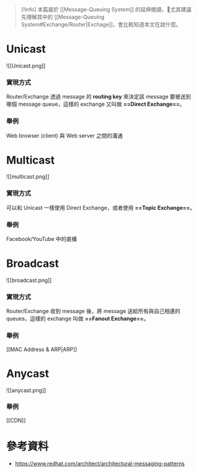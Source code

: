 >[!Info]
>本篇屬於 [[Message-Queuing System]] 的延伸閱讀，尤其建議先理解其中的 [[Message-Queuing System#Exchange/Router|Exchage]]，會比較知道本文在說什麼。

# Unicast

![[Unicast.png]]

### 實現方式

Router/Exchange 透過 message 的 **routing key** 來決定該 message 要被送到哪個 message queue，這樣的 exchange 又叫做 **==Direct Exchange==**。

### 舉例

Web browser (client) 與 Web server 之間的溝通

# Multicast

![[multicast.png]]

### 實現方式

可以和 Unicast 一樣使用 Direct Exchange，或者使用 **==Topic Exchange==**。

### 舉例

Facebook/YouTube 中的直播

# Broadcast

![[broadcast.png]]

### 實現方式

Router/Exchange 收到 message 後，將 message 送給所有與自己相連的 queues，這樣的 exchange 叫做 **==Fanout Exchange==**。

### 舉例

[[MAC Address & ARP|ARP]]

# Anycast

![[anycast.png]]

### 舉例

[[CDN]]

# 參考資料

- <https://www.redhat.com/architect/architectural-messaging-patterns>